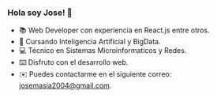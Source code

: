 ### Hola soy Jose! 👋

<!--
**JoseMasiaTormo/JoseMasiaTormo** is a ✨ _special_ ✨ repository because its `README.md` (this file) appears on your GitHub profile.

Here are some ideas to get you started:

-->

- 📚​ Web Developer con experiencia en React.js entre otros. <br/>
- 🤖​ Cursando Inteligencia Artificial y BigData. <br/>
- 💻​ Técnico en Sistemas Microinformaticos y Redes.<br/>
- ⌨️​ Disfruto con el desarrollo web.<br/>
- ✉️​ Puedes contactarme en el siguiente correo: [josemasia2004@gmail.com](mailto:josemasia2004@gmail.com).
